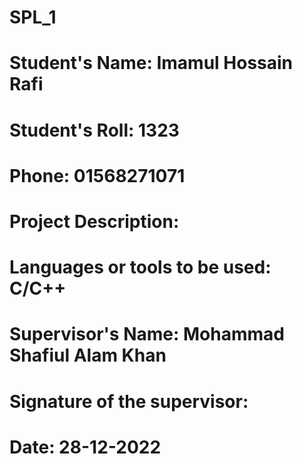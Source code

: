 # SPL_1
# Student's Name: Imamul Hossain Rafi
# Student's Roll: 1323
# Phone: 01568271071
# Project Description:



# Languages or tools to be used:  C/C++


# Supervisor's Name: Mohammad Shafiul Alam Khan
# Signature of the supervisor:
# Date: 28-12-2022
